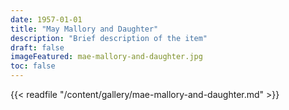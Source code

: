```yaml
---
date: 1957-01-01
title: "May Mallory and Daughter"
description: "Brief description of the item"
draft: false
imageFeatured: mae-mallory-and-daughter.jpg
toc: false
---
```


{{< readfile "/content/gallery/mae-mallory-and-daughter.md" >}}